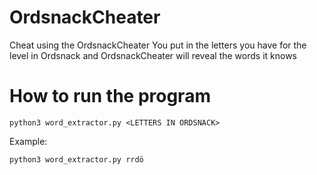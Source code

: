 # OrdsnackCheater

Cheat using the OrdsnackCheater
You put in the letters you have for the level in Ordsnack
and OrdsnackCheater will reveal the words it knows

# How to run the program
```
python3 word_extractor.py <LETTERS IN ORDSNACK>
```

Example:
```
python3 word_extractor.py rrdö
```
